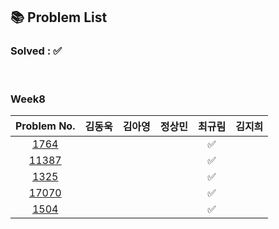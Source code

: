 ## 📚 Problem List 

### Solved : ✅

<br>

### Week8

|Problem No.|김동욱|김아영|정상민|최규림|김지희|
|:-----------:|:-----:|:----:|:----:|:----:|:----:|
|[1764](https://www.acmicpc.net/problem/1764)|   |   |  | ✅ |  |
|[11387](https://www.acmicpc.net/problem/11387)|   |   |  | ✅ |  |
|[1325](https://www.acmicpc.net/problem/1325)|   |   |  | ✅ |  |
|[17070](https://www.acmicpc.net/problem/17070)|   |   |  | ✅ |  |
|[1504](https://www.acmicpc.net/problem/1504)|   |  |  | ✅ |  |

